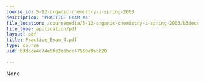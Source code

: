 ```yaml
---
course_id: 5-12-organic-chemistry-i-spring-2003
description: 'PRACTICE EXAM #4'
file_location: /coursemedia/5-12-organic-chemistry-i-spring-2003/b3dece4c74e5fe2c6bcc47550a9abb20_Practice_Exam_4.pdf
file_type: application/pdf
layout: pdf
title: Practice_Exam_4.pdf
type: course
uid: b3dece4c74e5fe2c6bcc47550a9abb20

---
```

None